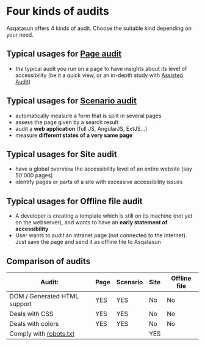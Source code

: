 # Four kinds of audits

Asqatasun offers 4 kinds of audit. Choose the suitable kind depending on your need.

## Typical usages for [Page audit](userdoc-03-page-audit.md)

* *the* typical audit you run on a page to have insights about its level of accessibility
(be it a quick view, or an in-depth study with [Assisted Audit](userdoc-06-assisted-audit.md))

## Typical usages for [Scenario audit](userdoc-04-scenario-audit.md)

* automatically measure a form that is split in several pages 
* assess the page given by a search result
* audit a **web application** (full JS, AngularJS, ExtJS...)
* measure **different states of a very same page**

## Typical usages for Site audit

* have a global overview the accessibility level of an entire website (say 
50'000 pages)
* identify pages or parts of a site with excessive accessibility issues

## Typical usages for Offline file audit

* A developer is creating a template which is still on its machine (not yet on the 
webserver), and wants to have an **early statement of accessibility**
* User wants to audit an intranet page (not connected to the internet). Just save the 
page and send it as offline file to Asqatasun


## Comparison of audits

 Audit:                             | Page          | Scenario      | Site          | Offline file
----------------------------------- | ------------- | --------------| ------------- | -------------
DOM / Generated HTML support        | YES           | YES           | No            | No
Deals with CSS                      | YES           | YES           | No            | No
Deals with colors                   | YES           | YES           | No            | No
Comply with [robots.txt](http://www.robotstxt.org) |               |               | YES           | 
